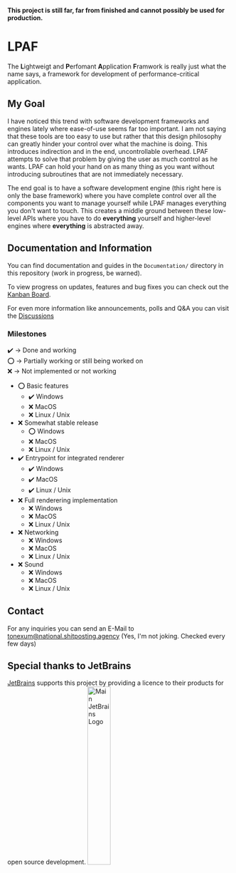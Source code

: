 **This project is still far, far from finished and cannot possibly be used for production.**

# LPAF
The **L**ightweigt and **P**erfomant **A**pplication **F**ramwork is really just what the name says, a framework for development of performance-critical application.

## My Goal
I have noticed this trend with software development frameworks and engines lately where ease-of-use seems far too important. I am not saying that these tools are too easy to use but rather that this design philosophy can greatly hinder your control over what the machine is doing. This introduces indirection and in the end, uncontrollable overhead. LPAF attempts to solve that problem by giving the user as much control as he wants. LPAF can hold your hand on as many thing as you want without introducing subroutines that are not immediately necessary. 

The end goal is to have a software development engine (this right here is only the base framework) where you have complete control over all the components you want to manage yourself while LPAF manages everything you don't want to touch. This creates a middle ground between these low-level APIs where you have to do **everything** yourself and higher-level engines where **everything** is abstracted away.

## Documentation and Information
You can find documentation and guides in the `Documentation/` directory in this repository (work in progress, be warned).

To view progress on updates, features and bug fixes you can check out the [Kanban Board](https://github.com/users/ToneXum/projects/1).

For even more information like announcements, polls and Q&A you can visit the [Discussions](https://github.com/ToneXum/LPAF/discussions)

### Milestones
✔️ -> Done and working<br>
⭕️ -> Partially working or still being worked on<br>
❌ -> Not implemented or not working<br>

- ⭕️ Basic features
  - ✔️ Windows  
  - ❌ MacOS
  - ❌ Linux / Unix
- ❌ Somewhat stable release
  - ⭕️ Windows
  - ❌ MacOS
  - ❌ Linux / Unix
- ✔️ Entrypoint for integrated renderer
  - ✔️ Windows
  - ✔️ MacOS
  - ✔️ Linux / Unix
- ❌ Full renderering implementation
  - ❌ Windows
  - ❌ MacOS
  - ❌ Linux / Unix
- ❌ Networking
  - ❌ Windows
  - ❌ MacOS
  - ❌ Linux / Unix
- ❌ Sound
  - ❌ Windows
  - ❌ MacOS
  - ❌ Linux / Unix 

## Contact
For any inquiries you can send an E-Mail to tonexum@national.shitposting.agency (Yes, I'm not joking. Checked every few days)

## Special thanks to JetBrains
[JetBrains](https://jb.gg/) supports this project by providing a licence to their products for open source development.
<img style="width: 32%; height 32%;" src="https://resources.jetbrains.com/storage/products/company/brand/logos/jb_beam.png" alt="Main JetBrains Logo">
